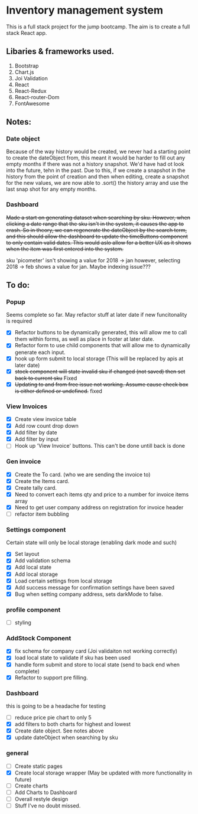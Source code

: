 # Inventory management system

This is a full stack project for the jump bootcamp. The aim is to create a full stack React app.

## Libaries & frameworks used.

1. Bootstrap
2. Chart.js
3. Joi Validation
4. React
5. React-Redux
6. React-router-Dom
7. FontAwesome

## Notes:

### Date object

Because of the way history would be created, we never had a starting point to create the dateObject from, this meant it would be harder to fill out any empty months if there was not a history snapshot. We'd have had ot look into the future, tehn in the past.
Due to this, if we create a snapshot in the history from the point of creation and then when editing, create a snapshot for the new values, we are now able to .sort() the history array and use the last snap shot for any empty months.

### Dashboard

~~Made a start on generating dataset when searching by sku. However, when clicking a date range that the sku isn't in the system, it causes the app to crash. So in theory, we can regenerate the dateObject by the search term, and this should allow the dashboard to update the timeButtons component to only contain valid dates. This would aslo allow for a better UX as it shows when the item was first entered into the system.~~

sku 'picometer' isn't showing a value for 2018 -> jan however, selecting 2018 -> feb shows a value for jan. Maybe indexing issue???

## To do:

### Popup

Seems complete so far. May refactor stuff at later date if new funcitonality is required

- [x] Refactor buttons to be dynamically generated, this will allow me to call them within forms, as well as place in footer at later date.
- [x] Refactor form to use child components that will allow me to dynamically generate each input.
- [x] hook up form submit to local storage (This will be replaced by apis at later date)
- [x] ~~stock component will state invalid sku if changed (not saved) then set back to current sku~~ Fixed
- [x] ~~Updating to and from free issue not working. Assume cause check box is either defined or undefined.~~ fixed

### View Invoices

- [x] Create view invoice table
- [x] Add row count drop down
- [x] Add filter by date
- [x] Add filter by input
- [ ] Hook up 'View Invoice' buttons. This can't be done untill back is done

### Gen invoice

- [x] Create the To card. (who we are sending the invoice to)
- [x] Create the Items card.
- [x] Create tally card.
- [x] Need to convert each items qty and price to a number for invoice items array
- [x] Need to get user company address on registration for invoice header
- [ ] refactor item bubbling

### Settings component

Certain state will only be local storage (enabling dark mode and such)

- [x] Set layout
- [x] Add validation schema
- [x] Add local state
- [x] Add local storage
- [x] Load certain settings from local storage
- [x] Add success message for confirmation settings have been saved
- [x] Bug when setting company address, sets darkMode to false.

### profile component

- [ ] styling

### AddStock Component

- [x] fix schema for company card (Joi validaiton not working correctly)
- [x] load local state to validate if sku has been used
- [x] handle form submit and store to local state (send to back end when complete)
- [x] Refactor to support pre filling.

### Dashboard

this is going to be a headache for testing

- [ ] reduce price pie chart to only 5
- [x] add filters to both charts for highest and lowest
- [x] Create date object. See notes above
- [x] update dateObject when searching by sku

### general

- [ ] Create static pages
- [x] Create local storage wrapper (May be updated with more functionality in future)
- [ ] Create charts
- [ ] Add Charts to Dashboard
- [ ] Overall restyle design
- [ ] Stuff I've no doubt missed.
